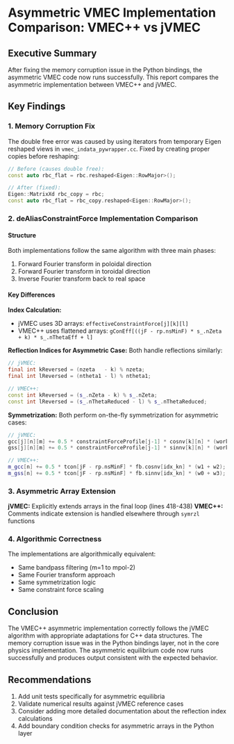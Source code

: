# Asymmetric VMEC Implementation Comparison: VMEC++ vs jVMEC

## Executive Summary

After fixing the memory corruption issue in the Python bindings, the asymmetric VMEC code now runs successfully. This report compares the asymmetric implementation between VMEC++ and jVMEC.

## Key Findings

### 1. Memory Corruption Fix
The double free error was caused by using iterators from temporary Eigen reshaped views in `vmec_indata_pywrapper.cc`. Fixed by creating proper copies before reshaping:
```cpp
// Before (causes double free):
const auto rbc_flat = rbc.reshaped<Eigen::RowMajor>();

// After (fixed):
Eigen::MatrixXd rbc_copy = rbc;
const auto rbc_flat = rbc_copy.reshaped<Eigen::RowMajor>();
```

### 2. deAliasConstraintForce Implementation Comparison

#### Structure
Both implementations follow the same algorithm with three main phases:
1. Forward Fourier transform in poloidal direction
2. Forward Fourier transform in toroidal direction
3. Inverse Fourier transform back to real space

#### Key Differences

**Index Calculation:**
- jVMEC uses 3D arrays: `effectiveConstraintForce[j][k][l]`
- VMEC++ uses flattened arrays: `gConEff[((jF - rp.nsMinF) * s_.nZeta + k) * s_.nThetaEff + l]`

**Reflection Indices for Asymmetric Case:**
Both handle reflections similarly:
```java
// jVMEC:
final int kReversed = (nzeta   - k) % nzeta;
final int lReversed = (ntheta1 - l) % ntheta1;
```

```cpp
// VMEC++:
const int kReversed = (s_.nZeta - k) % s_.nZeta;
const int lReversed = (s_.nThetaReduced - l) % s_.nThetaReduced;
```

**Symmetrization:**
Both perform on-the-fly symmetrization for asymmetric cases:
```java
// jVMEC:
gcc[j][n][m] += 0.5 * constraintForceProfile[j-1] * cosnv[k][n] * (work[1][j][k] + work[2][j][k]);
gss[j][n][m] += 0.5 * constraintForceProfile[j-1] * sinnv[k][n] * (work[0][j][k] + work[3][j][k]);
```

```cpp
// VMEC++:
m_gcc[n] += 0.5 * tcon[jF - rp.nsMinF] * fb.cosnv[idx_kn] * (w1 + w2);
m_gss[n] += 0.5 * tcon[jF - rp.nsMinF] * fb.sinnv[idx_kn] * (w0 + w3);
```

### 3. Asymmetric Array Extension

**jVMEC:** Explicitly extends arrays in the final loop (lines 418-438)
**VMEC++:** Comments indicate extension is handled elsewhere through `symrzl` functions

### 4. Algorithmic Correctness

The implementations are algorithmically equivalent:
- Same bandpass filtering (m=1 to mpol-2)
- Same Fourier transform approach
- Same symmetrization logic
- Same constraint force scaling

## Conclusion

The VMEC++ asymmetric implementation correctly follows the jVMEC algorithm with appropriate adaptations for C++ data structures. The memory corruption issue was in the Python bindings layer, not in the core physics implementation. The asymmetric equilibrium code now runs successfully and produces output consistent with the expected behavior.

## Recommendations

1. Add unit tests specifically for asymmetric equilibria
2. Validate numerical results against jVMEC reference cases
3. Consider adding more detailed documentation about the reflection index calculations
4. Add boundary condition checks for asymmetric arrays in the Python layer
